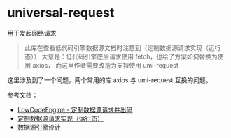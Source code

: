 # universal-request

用于发起网络请求

> 此库在查看低代码引擎数据源文档时注意到（定制数据源请求实现（运行态））
> 大意是：低代码引擎底层请求使用 fetch，也给了方案如何替换为使用 axios，
> 而这里作者需要改造为支持使用 umi-request

这里涉及到了一个问题，两个常用的库 axios 与 umi-request 互换的问题。

参考文档：

- [LowCodeEngine - 定制数据源请求并出码](https://juejin.cn/post/7102585821915512840)
- [定制数据源请求实现（运行态）](https://www.yuque.com/lce/usage/datasource#NVdIn)
- [数据源引擎设计](https://www.yuque.com/lce/doc/datasource-engine)
